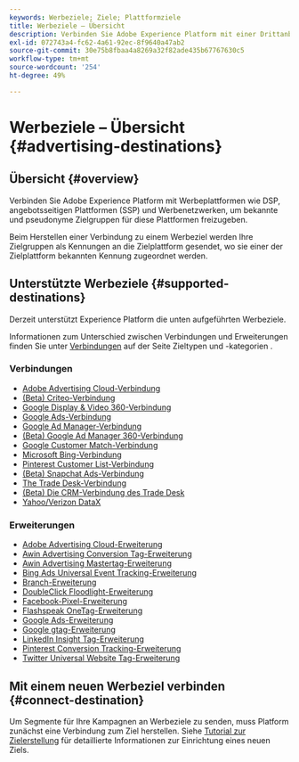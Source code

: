 ```yaml
---
keywords: Werbeziele; Ziele; Plattformziele
title: Werbeziele – Übersicht
description: Verbinden Sie Adobe Experience Platform mit einer Drittanbieter-Werbeplattform (z. B. DSP, Werbenetzwerk, SSP) und geben Sie für diese Plattformen pseudonyme Zielgruppen frei.
exl-id: 072743a4-fc62-4a61-92ec-8f9640a47ab2
source-git-commit: 30e75b8fbaa4a8269a32f82ade435b67767630c5
workflow-type: tm+mt
source-wordcount: '254'
ht-degree: 49%

---
```


# Werbeziele – Übersicht {#advertising-destinations}

## Übersicht {#overview}

Verbinden Sie Adobe Experience Platform mit Werbeplattformen wie DSP, angebotsseitigen Plattformen (SSP) und Werbenetzwerken, um bekannte und pseudonyme Zielgruppen für diese Plattformen freizugeben.

Beim Herstellen einer Verbindung zu einem Werbeziel werden Ihre Zielgruppen als Kennungen an die Zielplattform gesendet, wo sie einer der Zielplattform bekannten Kennung zugeordnet werden.

## Unterstützte Werbeziele {#supported-destinations}

Derzeit unterstützt Experience Platform die unten aufgeführten Werbeziele.

Informationen zum Unterschied zwischen Verbindungen und Erweiterungen finden Sie unter [Verbindungen](../../destination-types.md#connections) auf der Seite Zieltypen und -kategorien .

### Verbindungen

* [Adobe Advertising Cloud-Verbindung](adobe-advertising-cloud-connection.md)
* [(Beta) Criteo-Verbindung](criteo.md)
* [Google Display &amp; Video 360-Verbindung](google-dv360.md)
* [Google Ads-Verbindung](google-ads-destination.md)
* [Google Ad Manager-Verbindung](google-ad-manager.md)
* [(Beta) Google Ad Manager 360-Verbindung](google-ad-manager-360-connection.md)
* [Google Customer Match-Verbindung](google-customer-match.md)
* [Microsoft Bing-Verbindung](bing.md)
* [Pinterest Customer List-Verbindung](pinterest.md)
* [(Beta) Snapchat Ads-Verbindung](snap-inc.md)
* [The Trade Desk-Verbindung](tradedesk.md)
* [(Beta) Die CRM-Verbindung des Trade Desk](tradedesk-emails.md)
* [Yahoo/Verizon DataX](datax.md)

### Erweiterungen

* [Adobe Advertising Cloud-Erweiterung](adobe-advertising-cloud.md)
* [Awin Advertising Conversion Tag-Erweiterung](awin-conversiontag.md)
* [Awin Advertising Mastertag-Erweiterung](awin-mastertag.md)
* [Bing Ads Universal Event Tracking-Erweiterung](bing-ads.md)
* [Branch-Erweiterung](branch.md)
* [DoubleClick Floodlight-Erweiterung](doubleclick-floodlight.md)
* [Facebook-Pixel-Erweiterung](facebook-pixel.md)
* [Flashspeak OneTag-Erweiterung](flashtalking.md)
* [Google Ads-Erweiterung](google-ads-extension.md)
* [Google gtag-Erweiterung](gtag-advertising.md)
* [LinkedIn Insight Tag-Erweiterung](linkedin.md)
* [Pinterest Conversion Tracking-Erweiterung](pinterest-extension.md)
* [Twitter Universal Website Tag-Erweiterung](twitter-uwt.md)

## Mit einem neuen Werbeziel verbinden {#connect-destination}

Um Segmente für Ihre Kampagnen an Werbeziele zu senden, muss Platform zunächst eine Verbindung zum Ziel herstellen. Siehe [Tutorial zur Zielerstellung](../../ui/connect-destination.md) für detaillierte Informationen zur Einrichtung eines neuen Ziels.

